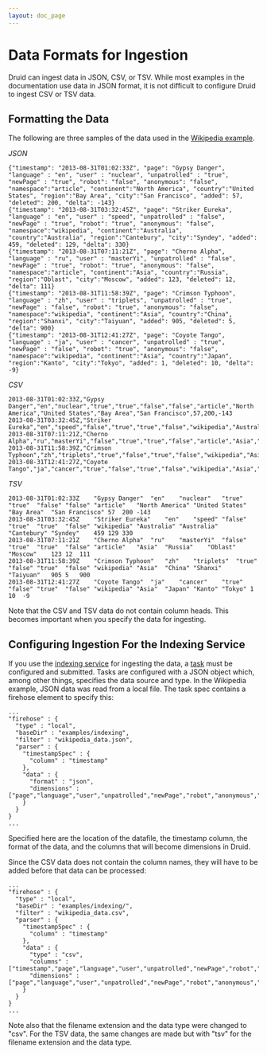 ```yaml
---
layout: doc_page
---
```


# Data Formats for Ingestion
Druid can ingest data in JSON, CSV, or TSV. While most examples in the documentation use data in JSON format, it is not difficult to configure Druid to ingest CSV or TSV data.

## Formatting the Data
The following are three samples of the data used in the [Wikipedia example](Tutorial:-Loading-Your-Data-Part-1.html).

_JSON_

```
{"timestamp": "2013-08-31T01:02:33Z", "page": "Gypsy Danger", "language" : "en", "user" : "nuclear", "unpatrolled" : "true", "newPage" : "true", "robot": "false", "anonymous": "false", "namespace":"article", "continent":"North America", "country":"United States", "region":"Bay Area", "city":"San Francisco", "added": 57, "deleted": 200, "delta": -143}
{"timestamp": "2013-08-31T03:32:45Z", "page": "Striker Eureka", "language" : "en", "user" : "speed", "unpatrolled" : "false", "newPage" : "true", "robot": "true", "anonymous": "false", "namespace":"wikipedia", "continent":"Australia", "country":"Australia", "region":"Cantebury", "city":"Syndey", "added": 459, "deleted": 129, "delta": 330}
{"timestamp": "2013-08-31T07:11:21Z", "page": "Cherno Alpha", "language" : "ru", "user" : "masterYi", "unpatrolled" : "false", "newPage" : "true", "robot": "true", "anonymous": "false", "namespace":"article", "continent":"Asia", "country":"Russia", "region":"Oblast", "city":"Moscow", "added": 123, "deleted": 12, "delta": 111}
{"timestamp": "2013-08-31T11:58:39Z", "page": "Crimson Typhoon", "language" : "zh", "user" : "triplets", "unpatrolled" : "true", "newPage" : "false", "robot": "true", "anonymous": "false", "namespace":"wikipedia", "continent":"Asia", "country":"China", "region":"Shanxi", "city":"Taiyuan", "added": 905, "deleted": 5, "delta": 900}
{"timestamp": "2013-08-31T12:41:27Z", "page": "Coyote Tango", "language" : "ja", "user" : "cancer", "unpatrolled" : "true", "newPage" : "false", "robot": "true", "anonymous": "false", "namespace":"wikipedia", "continent":"Asia", "country":"Japan", "region":"Kanto", "city":"Tokyo", "added": 1, "deleted": 10, "delta": -9}
```

_CSV_

```
2013-08-31T01:02:33Z,"Gypsy Danger","en","nuclear","true","true","false","false","article","North America","United States","Bay Area","San Francisco",57,200,-143
2013-08-31T03:32:45Z,"Striker Eureka","en","speed","false","true","true","false","wikipedia","Australia","Australia","Cantebury","Syndey",459,129,330
2013-08-31T07:11:21Z,"Cherno Alpha","ru","masterYi","false","true","true","false","article","Asia","Russia","Oblast","Moscow",123,12,111
2013-08-31T11:58:39Z,"Crimson Typhoon","zh","triplets","true","false","true","false","wikipedia","Asia","China","Shanxi","Taiyuan",905,5,900
2013-08-31T12:41:27Z,"Coyote Tango","ja","cancer","true","false","true","false","wikipedia","Asia","Japan","Kanto","Tokyo",1,10,-9
```

_TSV_

```
2013-08-31T01:02:33Z	"Gypsy Danger"	"en"	"nuclear"	"true"	"true"	"false"	"false"	"article"	"North America"	"United States"	"Bay Area"	"San Francisco"	57	200	-143
2013-08-31T03:32:45Z	"Striker Eureka"	"en"	"speed"	"false"	"true"	"true"	"false"	"wikipedia"	"Australia"	"Australia"	"Cantebury"	"Syndey"	459	129	330
2013-08-31T07:11:21Z	"Cherno Alpha"	"ru"	"masterYi"	"false"	"true"	"true"	"false"	"article"	"Asia"	"Russia"	"Oblast"	"Moscow"	123	12	111
2013-08-31T11:58:39Z	"Crimson Typhoon"	"zh"	"triplets"	"true"	"false"	"true"	"false"	"wikipedia"	"Asia"	"China"	"Shanxi"	"Taiyuan"	905	5	900
2013-08-31T12:41:27Z	"Coyote Tango"	"ja"	"cancer"	"true"	"false"	"true"	"false"	"wikipedia"	"Asia"	"Japan"	"Kanto"	"Tokyo"	1	10	-9
```

Note that the CSV and TSV data do not contain column heads. This becomes important when you specify the data for ingesting.

## Configuring Ingestion For the Indexing Service
If you use the [indexing service](Indexing-Service.html) for ingesting the data, a [task](Tasks.html) must be configured and submitted. Tasks are configured with a JSON object which, among other things, specifies the data source and type. In the Wikipedia example, JSON data was read from a local file. The task spec contains a firehose element to specify this:

    ...
    "firehose" : {
      "type" : "local",
      "baseDir" : "examples/indexing",
      "filter" : "wikipedia_data.json",
      "parser" : {
        "timestampSpec" : {
          "column" : "timestamp"
        },
        "data" : {
          "format" : "json",
          "dimensions" : ["page","language","user","unpatrolled","newPage","robot","anonymous","namespace","continent","country","region","city"]
        }
      }
    }
    ...

Specified here are the location of the datafile, the timestamp column, the format of the data, and the columns that will become dimensions in Druid.

Since the CSV data does not contain the column names, they will have to be added before that data can be processed:

    ...
    "firehose" : {
      "type" : "local",
      "baseDir" : "examples/indexing/",
      "filter" : "wikipedia_data.csv",
      "parser" : {
        "timestampSpec" : {
          "column" : "timestamp"
        },
        "data" : {
          "type" : "csv",
          "columns" : ["timestamp","page","language","user","unpatrolled","newPage","robot","anonymous","namespace","continent","country","region","city"],
          "dimensions" : ["page","language","user","unpatrolled","newPage","robot","anonymous","namespace","continent","country","region","city"]
        }
      }
    }
    ...

Note also that the filename extension and the data type were changed to "csv". For the TSV data, the same changes are made but with "tsv" for the filename extension and the data type.

